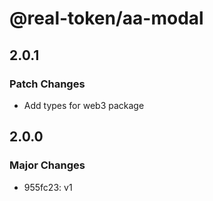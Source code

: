 # @real-token/aa-modal

## 2.0.1

### Patch Changes

- Add types for web3 package

## 2.0.0

### Major Changes

- 955fc23: v1

